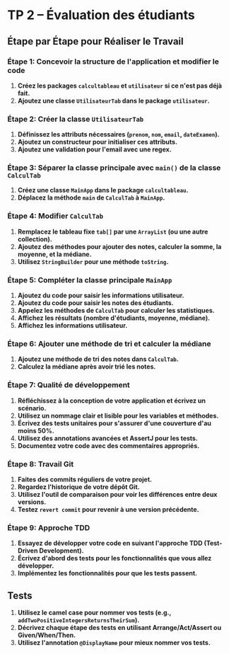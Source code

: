# TP 2 – Évaluation des étudiants

## Étape par Étape pour Réaliser le Travail

### Étape 1: Concevoir la structure de l'application et modifier le code
1. **Créez les packages `calcultableau` et `utilisateur` si ce n'est pas déjà fait.**
2. **Ajoutez une classe `UtilisateurTab` dans le package `utilisateur`.**

### Étape 2: Créer la classe `UtilisateurTab`
1. **Définissez les attributs nécessaires (`prenom`, `nom`, `email`, `dateExamen`).**
2. **Ajoutez un constructeur pour initialiser ces attributs.**
3. **Ajoutez une validation pour l'email avec une regex.**

### Étape 3: Séparer la classe principale avec `main()` de la classe `CalculTab`
1. **Créez une classe `MainApp` dans le package `calcultableau`.**
2. **Déplacez la méthode `main` de `CalculTab` à `MainApp`.**

### Étape 4: Modifier `CalculTab`
1. **Remplacez le tableau fixe `tab[]` par une `ArrayList` (ou une autre collection).**
2. **Ajoutez des méthodes pour ajouter des notes, calculer la somme, la moyenne, et la médiane.**
3. **Utilisez `StringBuilder` pour une méthode `toString`.**

### Étape 5: Compléter la classe principale `MainApp`
1. **Ajoutez du code pour saisir les informations utilisateur.**
2. **Ajoutez du code pour saisir les notes des étudiants.**
3. **Appelez les méthodes de `CalculTab` pour calculer les statistiques.**
4. **Affichez les résultats (nombre d'étudiants, moyenne, médiane).**
5. **Affichez les informations utilisateur.**

### Étape 6: Ajouter une méthode de tri et calculer la médiane
1. **Ajoutez une méthode de tri des notes dans `CalculTab`.**
2. **Calculez la médiane après avoir trié les notes.**

### Étape 7: Qualité de développement
1. **Réfléchissez à la conception de votre application et écrivez un scénario.**
2. **Utilisez un nommage clair et lisible pour les variables et méthodes.**
3. **Écrivez des tests unitaires pour s'assurer d'une couverture d'au moins 50%.**
4. **Utilisez des annotations avancées et AssertJ pour les tests.**
5. **Documentez votre code avec des commentaires appropriés.**

### Étape 8: Travail Git
1. **Faites des commits réguliers de votre projet.**
2. **Regardez l'historique de votre dépôt Git.**
3. **Utilisez l'outil de comparaison pour voir les différences entre deux versions.**
4. **Testez `revert commit` pour revenir à une version précédente.**

### Étape 9: Approche TDD
1. **Essayez de développer votre code en suivant l'approche TDD (Test-Driven Development).**
2. **Écrivez d'abord des tests pour les fonctionnalités que vous allez développer.**
3. **Implémentez les fonctionnalités pour que les tests passent.**

## Tests
1. **Utilisez le camel case pour nommer vos tests (e.g., `addTwoPositiveIntegersReturnsTheirSum`).**
2. **Décrivez chaque étape des tests en utilisant Arrange/Act/Assert ou Given/When/Then.**
3. **Utilisez l'annotation `@DisplayName` pour mieux nommer vos tests.**
